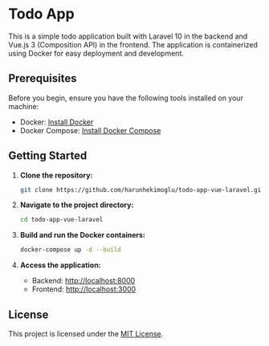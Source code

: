 # Todo App

This is a simple todo application built with Laravel 10 in the backend and Vue.js 3 (Composition API) in the frontend. The application is containerized using Docker for easy deployment and development.

## Prerequisites

Before you begin, ensure you have the following tools installed on your machine:

- Docker: [Install Docker](https://docs.docker.com/get-docker/)
- Docker Compose: [Install Docker Compose](https://docs.docker.com/compose/install/)

## Getting Started

1. **Clone the repository:**

    ```bash
    git clone https://github.com/harunhekimoglu/todo-app-vue-laravel.git
    ```

2. **Navigate to the project directory:**

    ```bash
    cd todo-app-vue-laravel
    ```

3. **Build and run the Docker containers:**

    ```bash
    docker-compose up -d --build
    ```

4. **Access the application:**

    - Backend: [http://localhost:8000](http://localhost:8000)
    - Frontend: [http://localhost:3000](http://localhost:3000)

## License

This project is licensed under the [MIT License](LICENSE).
